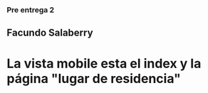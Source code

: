 ﻿### Pre entrega 2
## Facundo Salaberry
# La vista mobile esta el index y la página "lugar de residencia"
